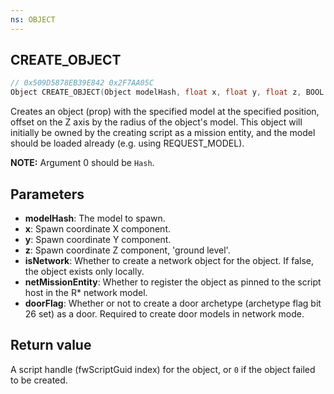 ```yaml
---
ns: OBJECT
---
```

## CREATE_OBJECT

```c
// 0x509D5878EB39E842 0x2F7AA05C
Object CREATE_OBJECT(Object modelHash, float x, float y, float z, BOOL isNetwork, BOOL netMissionEntity, BOOL doorFlag);
```

Creates an object (prop) with the specified model at the specified position, offset on the Z axis by the radius of the object's model.
This object will initially be owned by the creating script as a mission entity, and the model should be loaded already (e.g. using REQUEST_MODEL).

**NOTE:** Argument 0 should be `Hash`. <!-- GAMETODO: C# ABI compat stuff? -->

## Parameters
* **modelHash**: The model to spawn.
* **x**: Spawn coordinate X component.
* **y**: Spawn coordinate Y component.
* **z**: Spawn coordinate Z component, 'ground level'.
* **isNetwork**: Whether to create a network object for the object. If false, the object exists only locally.
* **netMissionEntity**: Whether to register the object as pinned to the script host in the R* network model.
* **doorFlag**: Whether or not to create a door archetype (archetype flag bit 26 set) as a door. Required to create door models in network mode.

## Return value
A script handle (fwScriptGuid index) for the object, or `0` if the object failed to be created.